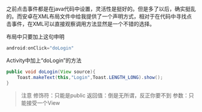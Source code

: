 之前点击事件都是在java代码中设置，灵活性是挺好的。但是多了以后，确实挺乱的。而安卓在XML布局文件中给我提供了一个声明方式，相对于在代码中寻找点击事件，在XML可以直接观察调用方法显然是一个不错的选择。

布局中只要加上这句申明
```java
android:onClick="doLogin"
```

Activity中加上“doLogin”的方法
```java
public void doLogin(View source){
    Toast.makeText(this,"Login",Toast.LENGTH_LONG).show();
}
```
> 注意
修饰符：只能是public
返回值：倒是无所谓，反正你要不到
参数：只能接受一个View